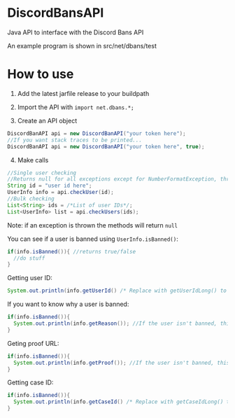 # DiscordBansAPI
Java API to interface with the Discord Bans API

An example program is shown in src/net/dbans/test

# How to use

1. Add the latest jarfile release to your buildpath

2. Import the API with `import net.dbans.*;`

3. Create an API object 
```java
DiscordBanAPI api = new DiscordBanAPI("your token here");
//If you want stack traces to be printed...
DiscordBanAPI api = new DiscordBanAPI("your token here", true);
```
4. Make calls
```java
//Single user checking
//Returns null for all exceptions except for NumberFormatException, throws IllegalArgumentException in that case
String id = "user id here";
UserInfo info = api.checkUser(id);
//Bulk checking
List<String> ids = /*List of user IDs*/;
List<UserInfo> list = api.checkUsers(ids);
```
Note: if an exception is thrown the methods will return `null`

You can see if a user is banned using `UserInfo.isBanned()`:
```java
if(info.isBanned()){ //returns true/false
  //do stuff
}
```
Getting user ID:
```java
System.out.println(info.getUserId() /* Replace with getUserIdLong() to return a long */
```
If you want to know why a user is banned:
```java
if(info.isBanned()){
  System.out.println(info.getReason()); //If the user isn't banned, this will throw an IllegalStateException
}
```
Geting proof URL:
```java
if(info.isBanned()){
  System.out.println(info.getProof()); //If the user isn't banned, this will throw an IllegalStateException
}
```
Getting case ID:
```java
if(info.isBanned()){
  System.out.println(info.getCaseId() /* Replace with getCaseIdLong() to return a long */); //If the user isn't banned, this will throw an IllegalStateException
}
```
